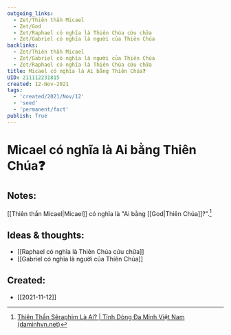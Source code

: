 ```yaml
---
outgoing_links:
  - Zet/Thiên thần Micael
  - Zet/God
  - Zet/Raphael có nghĩa là Thiên Chúa cứu chữa
  - Zet/Gabriel có nghĩa là người của Thiên Chúa
backlinks:
  - Zet/Thiên thần Micael
  - Zet/Gabriel có nghĩa là người của Thiên Chúa
  - Zet/Raphael có nghĩa là Thiên Chúa cứu chữa
title: Micael có nghĩa là Ai bằng Thiên Chúa❓
UID: 211112231815
created: 12-Nov-2021
tags:
  - 'created/2021/Nov/12'
  - 'seed'
  - 'permanent/fact'
publish: True
---
```

# Micael có nghĩa là Ai bằng Thiên Chúa❓

## Notes:
[[Thiên thần Micael|Micael]] có nghĩa là "Ai bằng [[God|Thiên Chúa]]?".[^daminh]

## Ideas & thoughts:
- [[Raphael có nghĩa là Thiên Chúa cứu chữa]]
- [[Gabriel có nghĩa là người của Thiên Chúa]]

[^daminh]: [Thiên Thần Sêraphim Là Ai? | Tỉnh Dòng Đa Minh Việt Nam (daminhvn.net)](http://daminhvn.net/hieu-de-song-duc-tin/thien-than-seraphim-la-ai-3318.html)

## Created:
- [[2021-11-12]]
